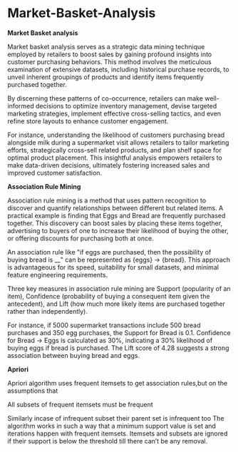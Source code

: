 # Market-Basket-Analysis
**Market Basket analysis**

Market basket analysis serves as a strategic data mining technique employed by retailers to boost sales by gaining profound insights into customer purchasing behaviors. This method involves the meticulous examination of extensive datasets, including historical purchase records, to unveil inherent groupings of products and identify items frequently purchased together.

By discerning these patterns of co-occurrence, retailers can make well-informed decisions to optimize inventory management, devise targeted marketing strategies, implement effective cross-selling tactics, and even refine store layouts to enhance customer engagement.

For instance, understanding the likelihood of customers purchasing bread alongside milk during a supermarket visit allows retailers to tailor marketing efforts, strategically cross-sell related products, and plan shelf space for optimal product placement. This insightful analysis empowers retailers to make data-driven decisions, ultimately fostering increased sales and improved customer satisfaction.

**Association Rule Mining**

Association rule mining is a method that uses pattern recognition to discover and quantify relationships between different but related items. A practical example is finding that Eggs and Bread are frequently purchased together. This discovery can boost sales by placing these items together, advertising to buyers of one to increase their likelihood of buying the other, or offering discounts for purchasing both at once.

An association rule like "if eggs are purchased, then the possibility of buying bread is __" can be represented as {eggs} -> {bread}. This approach is advantageous for its speed, suitability for small datasets, and minimal feature engineering requirements.

Three key measures in association rule mining are Support (popularity of an item), Confidence (probability of buying a consequent item given the antecedent), and Lift (how much more likely items are purchased together rather than independently).

For instance, if 5000 supermarket transactions include 500 bread purchases and 350 egg purchases, the Support for Bread is 0.1. Confidence for Bread -> Eggs is calculated as 30%, indicating a 30% likelihood of buying eggs if bread is purchased. The Lift score of 4.28 suggests a strong association between buying bread and eggs.

**Apriori**

Apriori algorithm uses frequent itemsets to get association rules,but on the assumptions that

All subsets of frequent itemsets must be frequent

Similarly incase of infrequent subset their parent set is infrequent too The algorithm works in such a way that a minimum support value is set and iterations happen with frequent itemsets. Itemsets and subsets are ignored if their support is below the threshold till there can’t be any removal.


